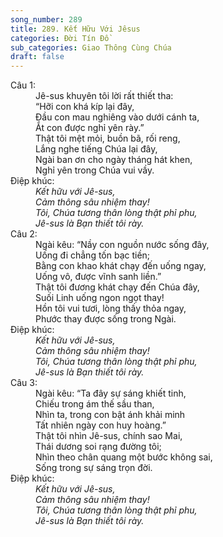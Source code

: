 ```yaml
---
song_number: 289
title: 289. Kết Hữu Với Jêsus
categories: Đời Tín Đồ
sub_categories: Giao Thông Cùng Chúa
draft: false
---
```

<dl><dt>Câu 1:</dt><dd data-verse="1">Jê-sus khuyên tôi lời rất thiết tha: <br/>“Hỡi con khá kíp lại đây, <br/>Đầu con mau nghiêng vào dưới cánh ta, <br/>Ắt con được nghỉ yên rày.” <br/>Thật tôi mệt mỏi, buồn bã, rối reng, <br/>Lắng nghe tiếng Chúa lại đây, <br/>Ngài ban ơn cho ngày tháng hát khen, <br/>Nghỉ yên trong Chúa vui vầy. </dd><dt>Điệp khúc:</dt><dd data-chorus="1"><em>Kết hữu với Jê-sus, <br/>Cảm thông sâu nhiệm thay! <br/>Tôi, Chúa tương thân lòng thật phỉ phu, <br/>Jê-sus là Bạn thiết tôi rày. </em></dd><dt>Câu 2:</dt><dd data-verse="2">Ngài kêu: “Nầy con nguồn nước sống đây, <br/>Uống đi chẳng tốn bạc tiền; <br/>Bằng con khao khát chạy đến uống ngay, <br/>Uống vô, được vĩnh sanh liền.” <br/>Thật tôi đương khát chạy đến Chúa đây, <br/>Suối Linh uống ngon ngọt thay! <br/>Hồn tôi vui tươi, lòng thấy thỏa ngay, <br/>Phước thay được sống trong Ngài. </dd><dt>Điệp khúc:</dt><dd data-chorus="1"><em>Kết hữu với Jê-sus, <br/>Cảm thông sâu nhiệm thay! <br/>Tôi, Chúa tương thân lòng thật phỉ phu, <br/>Jê-sus là Bạn thiết tôi rày. </em></dd><dt>Câu 3:</dt><dd data-verse="3">Ngài kêu: “Ta đây sự sáng khiết tinh, <br/>Chiếu trong ám thế sầu than, <br/>Nhìn ta, trong con bật ánh khải minh <br/>Tất nhiên ngày con huy hoàng.” <br/>Thật tôi nhìn Jê-sus, chính sao Mai, <br/>Thái dương soi rạng đường tôi; <br/>Nhìn theo chân quang một bước không sai, <br/>Sống trong sự sáng trọn đời. </dd><dt>Điệp khúc:</dt><dd data-chorus="1"><em>Kết hữu với Jê-sus, <br/>Cảm thông sâu nhiệm thay! <br/>Tôi, Chúa tương thân lòng thật phỉ phu, <br/>Jê-sus là Bạn thiết tôi rày. </em></dd></dl>